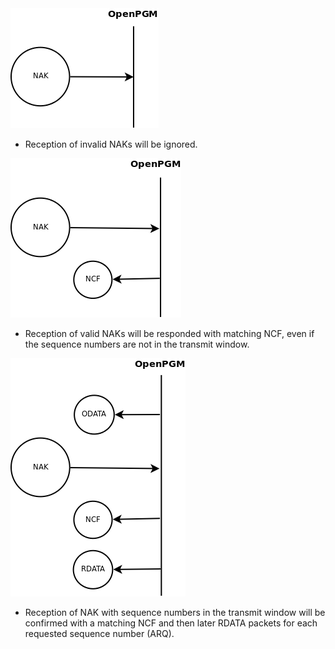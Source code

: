 <img src='img/NAK_-_ignore.png' />

  * Reception of invalid NAKs will be ignored.


<img src='img/NAK_-_confirm.png' />

  * Reception of valid NAKs will be responded with matching NCF, even if the sequence numbers are not in the transmit window.


<img src='img/NAK_-_repair.png' />

  * Reception of NAK with sequence numbers in the transmit window will be confirmed with a matching NCF and then later RDATA packets for each requested sequence number (ARQ).
